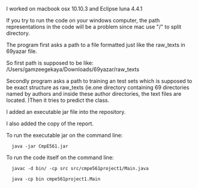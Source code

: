 I worked on macbook osx 10.10.3 and Eclipse luna 4.4.1

If you try to run the code on your windows computer, the path representations in the code will be a problem since mac use "/" to split directory.

The program first asks a path to a file formatted just like the raw_texts in 69yazar file. 

So first path is supposed to be like: /Users/gamzeegekaya/Downloads/69yazar/raw_texts

Secondly program asks a path to training an test sets which is supposed to be exact structure as raw_texts (ie.one directory containing 69 directories named by authors and inside these author directories, the text files are located. )Then it tries to predict the class.

I added an executable jar file into the repository.

I also added the copy of the report.

To run the executable jar on the command line:

      java -jar CmpE561.jar
      
To run the code itself on the command line:

      javac -d bin/ -cp src src/cmpe561project1/Main.java
      
      java -cp bin cmpe561project1.Main
      
      
      

